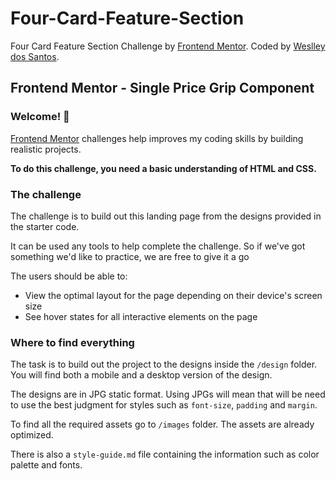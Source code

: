 # Four-Card-Feature-Section
Four Card Feature Section Challenge by <a href="https://www.frontendmentor.io?ref=challenge" target="_blank">Frontend Mentor</a>. 
Coded by <a href="github.com/wesnds">Weslley dos Santos</a>.

## Frontend Mentor - Single Price Grip Component

### Welcome! 👋

[Frontend Mentor](https://www.frontendmentor.io) challenges help improves my coding skills by building realistic projects.

**To do this challenge, you need a basic understanding of HTML and CSS.**

### The challenge

The challenge is to build out this landing page from the designs provided in the starter code.

It can be used any tools to help complete the challenge. So if we've got something we'd like to practice, we are free to give it a go

The users should be able to: 

- View the optimal layout for the page depending on their device's screen size
- See hover states for all interactive elements on the page

### Where to find everything

The task is to build out the project to the designs inside the `/design` folder. You will find both a mobile and a desktop version of the design. 

The designs are in JPG static format. Using JPGs will mean that will be need to use the best judgment for styles such as `font-size`, `padding` and `margin`. 

To find all the required assets go to `/images` folder. The assets are already optimized.

There is also a `style-guide.md` file containing the information such as color palette and fonts.


